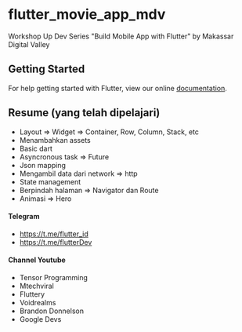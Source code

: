 # flutter_movie_app_mdv

Workshop Up Dev Series "Build Mobile App with Flutter" by Makassar Digital Valley

## Getting Started

For help getting started with Flutter, view our online
[documentation](https://flutter.io/).

## Resume (yang telah dipelajari)

- Layout => Widget => Container, Row, Column, Stack, etc
- Menambahkan assets
- Basic dart
- Asyncronous task => Future
- Json mapping
- Mengambil data dari network => http
- State management
- Berpindah halaman => Navigator dan Route
- Animasi => Hero

#### Telegram 
- https://t.me/flutter_id
- https://t.me/flutterDev

#### Channel Youtube
- Tensor Programming
- Mtechviral
- Fluttery
- Voidrealms
- Brandon Donnelson
- Google Devs